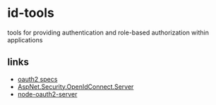 # id-tools
tools for providing authentication and role-based authorization within applications

## links

* [oauth2 specs](http://oauth.net/2/)
* [AspNet.Security.OpenIdConnect.Server](https://github.com/aspnet-contrib/AspNet.Security.OpenIdConnect.Server/tree/vNext#aspnetsecurityopenidconnectserver)
* [node-oauth2-server](https://www.npmjs.com/package/node-oauth2-server)
